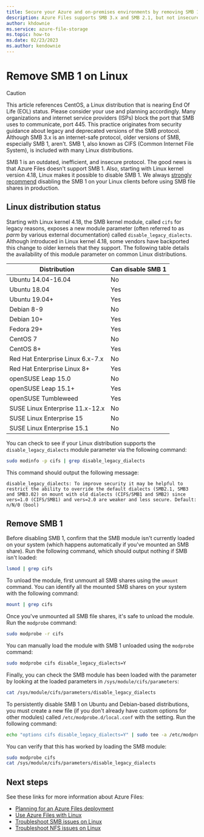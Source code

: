```yaml
---
title: Secure your Azure and on-premises environments by removing SMB 1 on Linux
description: Azure Files supports SMB 3.x and SMB 2.1, but not insecure legacy versions of SMB such as SMB 1. Before connecting to an Azure file share, you might wish to disable older versions of SMB such as SMB 1.
author: khdownie
ms.service: azure-file-storage
ms.topic: how-to
ms.date: 02/23/2023
ms.author: kendownie
---
```


# Remove SMB 1 on Linux

> [!CAUTION]
> This article references CentOS, a Linux distribution that is nearing End Of Life (EOL) status. Please consider your use and planning accordingly.
Many organizations and internet service providers (ISPs) block the port that SMB uses to communicate, port 445. This practice originates from security guidance about legacy and deprecated versions of the SMB protocol. Although SMB 3.x is an internet-safe protocol, older versions of SMB, especially SMB 1, aren't. SMB 1, also known as CIFS (Common Internet File System), is included with many Linux distributions. 

SMB 1 is an outdated, inefficient, and insecure protocol. The good news is that Azure Files doesn't support SMB 1. Also, starting with Linux kernel version 4.18, Linux makes it possible to disable SMB 1. We always [strongly recommend](https://aka.ms/stopusingsmb1) disabling the SMB 1 on your Linux clients before using SMB file shares in production.

## Linux distribution status
Starting with Linux kernel 4.18, the SMB kernel module, called `cifs` for legacy reasons, exposes a new module parameter (often referred to as *parm* by various external documentation) called `disable_legacy_dialects`. Although introduced in Linux kernel 4.18, some vendors have backported this change to older kernels that they support. The following table details the availability of this module parameter on common Linux distributions.

| Distribution | Can disable SMB 1 |
|--------------|-------------------|
| Ubuntu 14.04-16.04 | No |
| Ubuntu 18.04 | Yes |
| Ubuntu 19.04+ | Yes |
| Debian 8-9 | No |
| Debian 10+ | Yes |
| Fedora 29+ | Yes |
| CentOS 7 | No | 
| CentOS 8+ | Yes |
| Red Hat Enterprise Linux 6.x-7.x | No |
| Red Hat Enterprise Linux 8+ | Yes |
| openSUSE Leap 15.0 | No |
| openSUSE Leap 15.1+ | Yes |
| openSUSE Tumbleweed | Yes |
| SUSE Linux Enterprise 11.x-12.x | No |
| SUSE Linux Enterprise 15 | No |
| SUSE Linux Enterprise 15.1 | No |

You can check to see if your Linux distribution supports the `disable_legacy_dialects` module parameter via the following command:

```bash
sudo modinfo -p cifs | grep disable_legacy_dialects
```

This command should output the following message:

```output
disable_legacy_dialects: To improve security it may be helpful to restrict the ability to override the default dialects (SMB2.1, SMB3 and SMB3.02) on mount with old dialects (CIFS/SMB1 and SMB2) since vers=1.0 (CIFS/SMB1) and vers=2.0 are weaker and less secure. Default: n/N/0 (bool)
```

## Remove SMB 1
Before disabling SMB 1, confirm that the SMB module isn't currently loaded on your system (which happens automatically if you've mounted an SMB share). Run the following command, which should output nothing if SMB isn't loaded:

```bash
lsmod | grep cifs
```

To unload the module, first unmount all SMB shares using the `umount` command. You can identify all the mounted SMB shares on your system with the following command:

```bash
mount | grep cifs
```

Once you've unmounted all SMB file shares, it's safe to unload the module. Run the `modprobe` command:

```bash
sudo modprobe -r cifs
```

You can manually load the module with SMB 1 unloaded using the `modprobe` command:

```bash
sudo modprobe cifs disable_legacy_dialects=Y
```

Finally, you can check the SMB module has been loaded with the parameter by looking at the loaded parameters in `/sys/module/cifs/parameters`:

```bash
cat /sys/module/cifs/parameters/disable_legacy_dialects
```

To persistently disable SMB 1 on Ubuntu and Debian-based distributions, you must create a new file (if you don't already have custom options for other modules) called `/etc/modprobe.d/local.conf` with the setting. Run the following command:

```bash
echo "options cifs disable_legacy_dialects=Y" | sudo tee -a /etc/modprobe.d/local.conf > /dev/null
```

You can verify that this has worked by loading the SMB module:

```bash
sudo modprobe cifs
cat /sys/module/cifs/parameters/disable_legacy_dialects
```

## Next steps
See these links for more information about Azure Files:

- [Planning for an Azure Files deployment](storage-files-planning.md)
- [Use Azure Files with Linux](storage-how-to-use-files-linux.md)
- [Troubleshoot SMB issues on Linux](/troubleshoot/azure/azure-storage/files-troubleshoot-linux-smb?toc=/azure/storage/files/toc.json)
- [Troubleshoot NFS issues on Linux](/troubleshoot/azure/azure-storage/files-troubleshoot-linux-nfs?toc=/azure/storage/files/toc.json)

